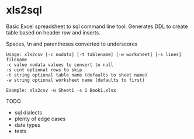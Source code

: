 # xls2sql

Basic Excel spreadsheet to sql command line tool.  Generates DDL to create table based on header row and inserts.  

Spaces, \n and parentheses converted to underscores

```
Usage: xls2csv [-c nodata] [-t tablename] [-w worksheet] [-s lines] filename
-c value nodata values to convert to null
-s uint optional rows to skip
-t string optional table name (defaults to sheet name)
-w string optional worksheet name (defaults to first)

Example: xls2csv -w Sheet1 -s 1 Book1.xlsx
```

TODO
- sql dialects
- plenty of edge cases
- date types
- tests